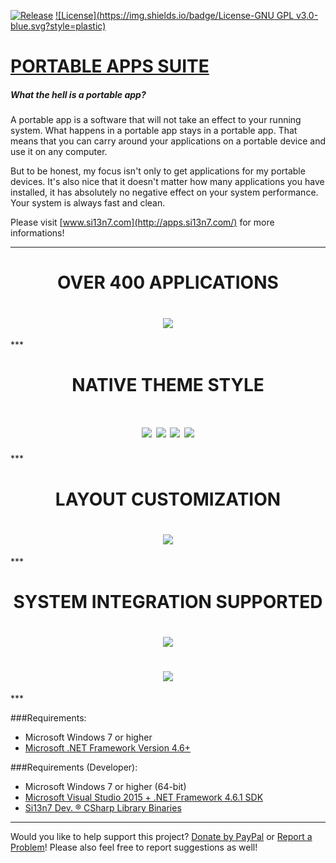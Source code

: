 [![Release](https://img.shields.io/badge/Release-v17.2.5-brightgreen.svg?style=plastic)](https://github.com/Si13n7/PortableAppsSuite/releases) [![License](https://img.shields.io/badge/License-GNU GPL v3.0-blue.svg?style=plastic)](https://github.com/Si13n7/PortableAppsSuite/blob/master/LICENSE.txt)

# [PORTABLE APPS SUITE](http://apps.si13n7.com/)

##### What the hell is a portable app?

A portable app is a software that will not take an effect to your running system. What happens in a portable app stays in a portable app. That means that you can carry around your applications on a portable device and use it on any computer.

But to be honest, my focus isn't only to get applications for my portable devices. It's also nice that it doesn't matter how many applications you have installed, it has absolutely no negative effect on your system performance. Your system is always fast and clean.

Please visit [www.si13n7.com](http://apps.si13n7.com/) for more informations!
***
<h1 align="center">OVER 400 APPLICATIONS</h1>
<h1 align="center"><img src="https://raw.githubusercontent.com/Si13n7/PortableAppsSuite/master/.images/PREVIEW00.png"></h1>
***
<h1 align="center">NATIVE THEME STYLE</h1>
<h1 align="center"><img  src="https://raw.githubusercontent.com/Si13n7/PortableAppsSuite/master/.images/PREVIEW01.png"> <img src="https://raw.githubusercontent.com/Si13n7/PortableAppsSuite/master/.images/PREVIEW03.png">
<img src="https://raw.githubusercontent.com/Si13n7/PortableAppsSuite/master/.images/PREVIEW04.png"> <img src="https://raw.githubusercontent.com/Si13n7/PortableAppsSuite/master/.images/PREVIEW02.png"></h1>
***
<h1 align="center">LAYOUT CUSTOMIZATION</h1>
<h1 align="center"><img src="https://raw.githubusercontent.com/Si13n7/PortableAppsSuite/master/.images/PREVIEW05.png"></h1>
***
<h1 align="center">SYSTEM INTEGRATION SUPPORTED</h1>
<h1 align="center"><img src="https://raw.githubusercontent.com/Si13n7/PortableAppsSuite/master/.images/PREVIEW06.png"></h1>
<h1 align="center"><img src="https://raw.githubusercontent.com/Si13n7/PortableAppsSuite/master/.images/PREVIEW07.png"></h1>
***

###Requirements:
- Microsoft Windows 7 or higher
- [Microsoft .NET Framework Version 4.6+](https://www.microsoft.com/download/details.aspx?id=48130)

###Requirements (Developer):
- Microsoft Windows 7 or higher (64-bit)
- [Microsoft Visual Studio 2015 + .NET Framework 4.6.1 SDK](https://www.visualstudio.com/downloads/)
- [Si13n7 Dev. ® CSharp Library Binaries](https://github.com/Si13n7/SilDev.CSharpLib/)

***

Would you like to help support this project? [Donate by PayPal](http://paypal.si13n7.com/) or [Report a Problem](https://support.si13n7.com/)! Please also feel free to report suggestions as well!
